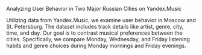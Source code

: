 Analyzing User Behavior in Two Major Russian Cities on Yandex.Music

Utilizing data from Yandex.Music, we examine user behavior in Moscow and St. Petersburg. 
The dataset includes track details like artist, genre, city, time, and day. 
Our goal is to contrast musical preferences between the cities. 
Specifically, we compare Monday, Wednesday, and Friday listening habits and genre choices during Monday mornings and Friday evenings.